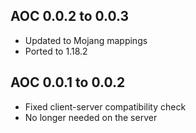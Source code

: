 ## AOC 0.0.2 to 0.0.3
- Updated to Mojang mappings
- Ported to 1.18.2

## AOC 0.0.1 to 0.0.2
- Fixed client-server compatibility check
- No longer needed on the server
